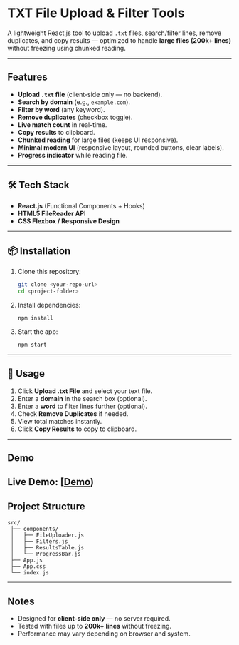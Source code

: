 #  TXT File Upload & Filter Tools

A lightweight React.js tool to upload `.txt` files, search/filter lines, remove duplicates, and copy results — optimized to handle **large files (200k+ lines)** without freezing using chunked reading.

---

##  Features

* **Upload `.txt` file** (client-side only — no backend).
* **Search by domain** (e.g., `example.com`).
* **Filter by word** (any keyword).
* **Remove duplicates** (checkbox toggle).
* **Live match count** in real-time.
* **Copy results** to clipboard.
* **Chunked reading** for large files (keeps UI responsive).
* **Minimal modern UI** (responsive layout, rounded buttons, clear labels).
* **Progress indicator** while reading file.

---

## 🛠 Tech Stack

* **React.js** (Functional Components + Hooks)
* **HTML5 FileReader API**
* **CSS Flexbox / Responsive Design**

---

## 📦 Installation

1. Clone this repository:

   ```bash
   git clone <your-repo-url>
   cd <project-folder>
   ```
2. Install dependencies:

   ```bash
   npm install
   ```
3. Start the app:

   ```bash
   npm start
   ```

---

## 📄 Usage

1. Click **Upload .txt File** and select your text file.
2. Enter a **domain** in the search box (optional).
3. Enter a **word** to filter lines further (optional).
4. Check **Remove Duplicates** if needed.
5. View total matches instantly.
6. Click **Copy Results** to copy to clipboard.

---

##  Demo

**Live Demo:** [[Demo](https://text-file-filter-tool.vercel.app/))
---

##  Project Structure

```
src/
 ├── components/
 │   ├── FileUploader.js
 │   ├── Filters.js
 │   ├── ResultsTable.js
 │   └── ProgressBar.js
 ├── App.js
 ├── App.css
 └── index.js
```

---

##  Notes

* Designed for **client-side only** — no server required.
* Tested with files up to **200k+ lines** without freezing.
* Performance may vary depending on browser and system.


